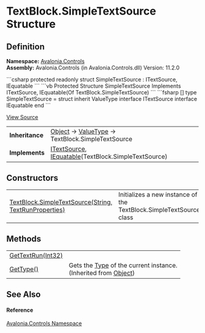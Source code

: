 # TextBlock.SimpleTextSource Structure




## Definition
**Namespace:** <a href="N_Avalonia_Controls">Avalonia.Controls</a>  
**Assembly:** Avalonia.Controls (in Avalonia.Controls.dll) Version: 11.2.0

<Tabs groupId="api-code-preview">
<TabItem value="csharp" label="C#">
```csharp
protected readonly struct SimpleTextSource : ITextSource, 
	IEquatable<TextBlock.SimpleTextSource>
```
</TabItem>
<TabItem value="vb" label="VB">
```vb
Protected Structure SimpleTextSource
	Implements ITextSource, IEquatable(Of TextBlock.SimpleTextSource)
```
</TabItem>
<TabItem value="fsharp" label="F#">
```fsharp
[<SealedAttribute>]
type SimpleTextSource = 
    struct
        inherit ValueType
        interface ITextSource
        interface IEquatable<TextBlock.SimpleTextSource>
    end
```
</TabItem>
</Tabs>



<a href="https://github.com/AvaloniaUI/Avalonia/tree/master/src/Avalonia.Controls/TextBlock.cs" title="View the source code">View Source</a>

<table>
<tr><td><strong>Inheritance</strong></td><td><a href="https://learn.microsoft.com/dotnet/api/system.object" target="_blank" rel="noopener noreferrer">Object</a>  →  <a href="https://learn.microsoft.com/dotnet/api/system.valuetype" target="_blank" rel="noopener noreferrer">ValueType</a>  →  TextBlock.SimpleTextSource</td></tr>
<tr><td><strong>Implements</strong></td><td><a href="T_Avalonia_Media_TextFormatting_ITextSource">ITextSource</a>, <a href="https://learn.microsoft.com/dotnet/api/system.iequatable-1" target="_blank" rel="noopener noreferrer">IEquatable</a>(TextBlock.SimpleTextSource)</td></tr>
</table>



## Constructors
<table>
<tr>
<td><a href="M_Avalonia_Controls_TextBlock_SimpleTextSource__ctor">TextBlock.SimpleTextSource(String, TextRunProperties)</a></td>
<td>Initializes a new instance of the TextBlock.SimpleTextSource class</td>
</tr>
</table>

## Methods
<table>
<tr>
<td><a href="M_Avalonia_Controls_TextBlock_SimpleTextSource_GetTextRun">GetTextRun(Int32)</a></td>
<td> </td>
</tr>
<tr>
<td><a href="https://learn.microsoft.com/dotnet/api/system.object.gettype" target="_blank" rel="noopener noreferrer">GetType()</a></td>
<td>Gets the <a href="https://learn.microsoft.com/dotnet/api/system.type" target="_blank" rel="noopener noreferrer">Type</a> of the current instance.<br />(Inherited from <a href="https://learn.microsoft.com/dotnet/api/system.object" target="_blank" rel="noopener noreferrer">Object</a>)</td>
</tr>
</table>

## See Also


#### Reference
<a href="N_Avalonia_Controls">Avalonia.Controls Namespace</a>  
